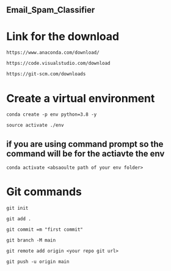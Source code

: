 ## Email_Spam_Classifier
# Link for the download

```
https://www.anaconda.com/download/
```

```
https://code.visualstudio.com/download
```

```
https://git-scm.com/downloads
```



# Create a virtual environment

```
conda create -p env python=3.8 -y
```
```
source activate ./env
```

## if you are using command prompt so the command will be for the actiavte the env

```
conda activate <absaoulte path of your env folder>
```


# Git commands

```
git init
```

```
git add .
```

```
git commit =m "first commit"
```

```
git branch -M main
```

```
git remote add origin <your repo git url>
```

```
git push -u origin main
```
